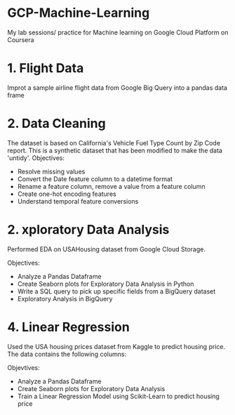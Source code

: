# GCP-Machine-Learning
My lab sessions/ practice for Machine learning on Google Cloud Platform on Coursera


# 1. Flight Data
Improt a sample airline flight data from Google Big Query into a pandas data frame

# 2. Data Cleaning

The dataset is based on California's Vehicle Fuel Type Count by Zip Code report. This is a synthetic dataset that has been modified to make the data 'untidy'.
Objectives:

- Resolve missing values
- Convert the Date feature column to a datetime format
- Rename a feature column, remove a value from a feature column
- Create one-hot encoding features
- Understand temporal feature conversions

# 2. xploratory Data Analysis

Performed EDA on USAHousing dataset from Google Cloud Storage.

Objectives:

- Analyze a Pandas Dataframe
- Create Seaborn plots for Exploratory Data Analysis in Python
- Write a SQL query to pick up specific fields from a BigQuery dataset
- Exploratory Analysis in BigQuery


# 4. Linear Regression

Used the USA housing prices dataset from Kaggle to predict housing price. The data contains the following columns:

Objevtives: 

- Analyze a Pandas Dataframe
- Create Seaborn plots for Exploratory Data Analysis
- Train a Linear Regression Model using Scikit-Learn to predict housing price
